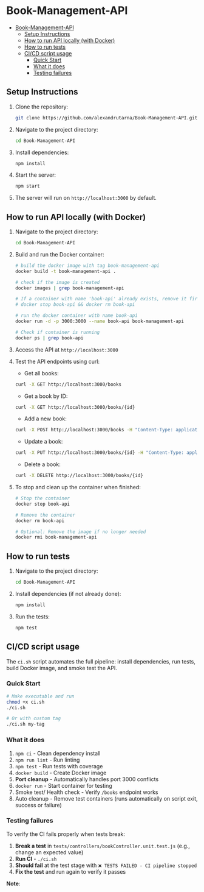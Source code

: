 # Book-Management-API

- [Book-Management-API](#book-management-api)
  - [Setup Instructions](#setup-instructions)
  - [How to run API locally (with Docker)](#how-to-run-api-locally-with-docker)
  - [How to run tests](#how-to-run-tests)
  - [CI/CD script usage](#cicd-script-usage)
    - [Quick Start](#quick-start)
    - [What it does](#what-it-does)
    - [Testing failures](#testing-failures)

## Setup Instructions

  1. Clone the repository:

     ```bash
     git clone https://github.com/alexandrutarna/Book-Management-API.git
      ```

  2. Navigate to the project directory:

      ```bash
      cd Book-Management-API
       ```

  3. Install dependencies:

      ```bash
      npm install
      ```

  4. Start the server:

      ```bash
      npm start
      ```

  5. The server will run on `http://localhost:3000` by default.

## How to run API locally (with Docker)

  1. Navigate to the project directory:

      ```bash
      cd Book-Management-API
       ```

  2. Build and run the Docker container:

      ```bash
      # build the docker image with tag book-management-api
      docker build -t book-management-api . 

      # check if the image is created
      docker images | grep book-management-api

      # If a container with name 'book-api' already exists, remove it first:
      # docker stop book-api && docker rm book-api

      # run the docker container with name book-api
      docker run -d -p 3000:3000 --name book-api book-management-api 

      # Check if container is running
      docker ps | grep book-api

      ```

1. Access the API at `http://localhost:3000`  

2. Test the API endpoints using curl:
    - Get all books:
  
    ```bash
    curl -X GET http://localhost:3000/books
    ```

    - Get a book by ID:
  
    ```bash
    curl -X GET http://localhost:3000/books/{id}
    ```

    - Add a new book:
  
    ```bash
    curl -X POST http://localhost:3000/books -H "Content-Type: application/json" -d '{"title": "Book Title", "author": "Author Name", "publishedDate": "2023-01-01", "genre": "Fiction"}'
    ```

    - Update a book:
  
    ```bash
    curl -X PUT http://localhost:3000/books/{id} -H "Content-Type: application/json" -d '{"title": "Updated Book Title", "author": "Updated Author Name", "publishedDate": "2023-01-01", "genre": "Fiction"}'
    ```

    - Delete a book:
  
    ```bash
    curl -X DELETE http://localhost:3000/books/{id}
    ```

3. To stop and clean up the container when finished:

    ```bash
    # Stop the container
    docker stop book-api

    # Remove the container
    docker rm book-api

    # Optional: Remove the image if no longer needed
    docker rmi book-management-api
    ```

## How to run tests

1. Navigate to the project directory:

    ```bash
    cd Book-Management-API
     ```

2. Install dependencies (if not already done):

    ```bash
    npm install
    ```

3. Run the tests:

    ```bash
    npm test
    ```

## CI/CD script usage

The `ci.sh` script automates the full pipeline: install dependencies, run tests, build Docker image, and smoke test the API.

### Quick Start

```bash
# Make executable and run
chmod +x ci.sh
./ci.sh

# Or with custom tag
./ci.sh my-tag
```

### What it does

1. `npm ci` - Clean dependency install
2. `npm run lint` - Run linting
3. `npm test` - Run tests with coverage  
4. `docker build` - Create Docker image
5. **Port cleanup** - Automatically handles port 3000 conflicts
6. `docker run` - Start container for testing
7. Smoke test/ Health check - Verify `/books` endpoint works
8. Auto cleanup - Remove test containers (runs automatically on script exit, success or failure)

### Testing failures

To verify the CI fails properly when tests break:

1. **Break a test** in `tests/controllers/bookController.unit.test.js` (e.g., change an expected value)
2. **Run CI** - `./ci.sh`
3. **Should fail** at the test stage with `❌ TESTS FAILED - CI pipeline stopped`
4. **Fix the test** and run again to verify it passes

**Note**:
